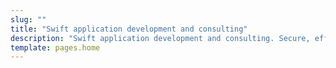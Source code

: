 ```yaml
---
slug: ""
title: "Swift application development and consulting"
description: "Swift application development and consulting. Secure, efficient, scalable solutions."
template: pages.home
---
```

